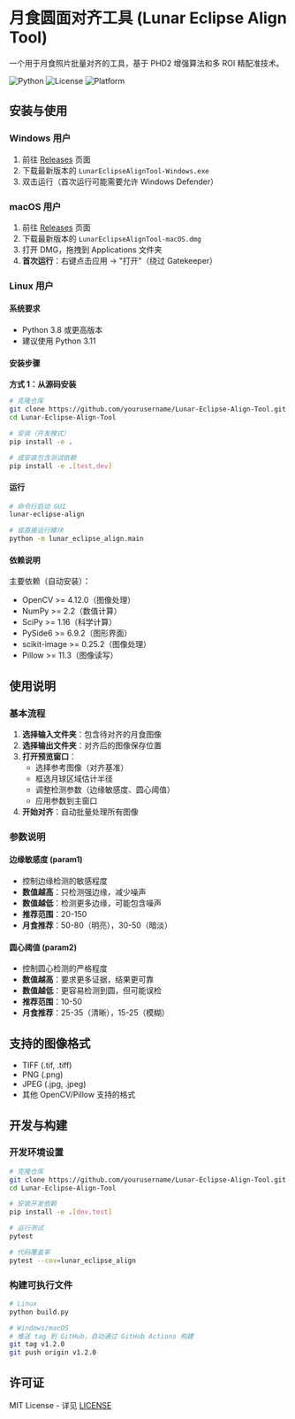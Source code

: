 # 月食圆面对齐工具 (Lunar Eclipse Align Tool)

一个用于月食照片批量对齐的工具，基于 PHD2 增强算法和多 ROI 精配准技术。

![Python](https://img.shields.io/badge/Python-3.8+-blue.svg)
![License](https://img.shields.io/badge/License-MIT-green.svg)
![Platform](https://img.shields.io/badge/Platform-Windows%20%7C%20macOS%20%7C%20Linux-lightgrey.svg)

## 安装与使用

### Windows 用户

1. 前往 [Releases](../../releases) 页面
2. 下载最新版本的 `LunarEclipseAlignTool-Windows.exe`
3. 双击运行（首次运行可能需要允许 Windows Defender）

### macOS 用户

1. 前往 [Releases](../../releases) 页面
2. 下载最新版本的 `LunarEclipseAlignTool-macOS.dmg`
3. 打开 DMG，拖拽到 Applications 文件夹
4. **首次运行**：右键点击应用 → "打开"（绕过 Gatekeeper）

### Linux 用户

#### 系统要求

- Python 3.8 或更高版本
- 建议使用 Python 3.11

#### 安装步骤

**方式 1：从源码安装**

```bash
# 克隆仓库
git clone https://github.com/yourusername/Lunar-Eclipse-Align-Tool.git
cd Lunar-Eclipse-Align-Tool

# 安装（开发模式）
pip install -e .

# 或安装包含测试依赖
pip install -e .[test,dev]
```

<!-- **方式 2：从 PyPI 安装**

```bash
# 使用 pip 安装
pip install lunar-eclipse-align

# 或使用 pipx（推荐，隔离环境）
pipx install lunar-eclipse-align
``` -->

#### 运行

```bash
# 命令行启动 GUI
lunar-eclipse-align

# 或直接运行模块
python -m lunar_eclipse_align.main
```

#### 依赖说明

主要依赖（自动安装）：
- OpenCV >= 4.12.0（图像处理）
- NumPy >= 2.2（数值计算）
- SciPy >= 1.16（科学计算）
- PySide6 >= 6.9.2（图形界面）
- scikit-image >= 0.25.2（图像处理）
- Pillow >= 11.3（图像读写）

## 使用说明

### 基本流程

1. **选择输入文件夹**：包含待对齐的月食图像
2. **选择输出文件夹**：对齐后的图像保存位置
3. **打开预览窗口**：
   - 选择参考图像（对齐基准）
   - 框选月球区域估计半径
   - 调整检测参数（边缘敏感度、圆心阈值）
   - 应用参数到主窗口
4. **开始对齐**：自动批量处理所有图像

### 参数说明

#### 边缘敏感度 (param1)
- 控制边缘检测的敏感程度
- **数值越高**：只检测强边缘，减少噪声
- **数值越低**：检测更多边缘，可能包含噪声
- **推荐范围**：20-150
- **月食推荐**：50-80（明亮），30-50（暗淡）

#### 圆心阈值 (param2)
- 控制圆心检测的严格程度
- **数值越高**：要求更多证据，结果更可靠
- **数值越低**：更容易检测到圆，但可能误检
- **推荐范围**：10-50
- **月食推荐**：25-35（清晰），15-25（模糊）


## 支持的图像格式

- TIFF (.tif, .tiff)
- PNG (.png)
- JPEG (.jpg, .jpeg)
- 其他 OpenCV/Pillow 支持的格式

## 开发与构建

### 开发环境设置

```bash
# 克隆仓库
git clone https://github.com/yourusername/Lunar-Eclipse-Align-Tool.git
cd Lunar-Eclipse-Align-Tool

# 安装开发依赖
pip install -e .[dev,test]

# 运行测试
pytest

# 代码覆盖率
pytest --cov=lunar_eclipse_align
```

### 构建可执行文件

```bash
# Linux
python build.py

# Windows/macOS
# 推送 tag 到 GitHub，自动通过 GitHub Actions 构建
git tag v1.2.0
git push origin v1.2.0
```

## 许可证

MIT License - 详见 [LICENSE](LICENSE)


